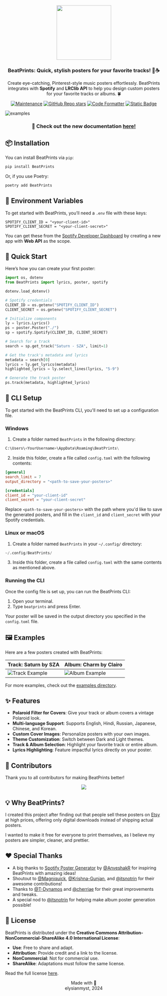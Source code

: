 <h3 align="center">
    <img src="https://i.ibb.co/CWY693F/beatprints-logo.png" width="175"/>
</h3>
<h3 align="center">
    BeatPrints: Quick, stylish posters for your favorite tracks! 🎷☕️
</h3>

<p align="center">Create eye-catching, Pinterest-style music posters effortlessly. BeatPrints integrates with <b>Spotify</b> and <b>LRClib API</b> to help you design custom posters for your favorite tracks or albums. 🍀</p>

<p align="center">
  <a href="https://gitHub.com/TrueMyst/BeatPrints/graphs/commit-activity">
    <img src="https://img.shields.io/badge/Maintained%3F-Yes-%23c4b9a6?style=for-the-badge&logo=Undertale&logoColor=%23b5a790&labelColor=%23312123" alt="Maintenance"></a>
  <a href="https://github.com/TrueMyst/BeatPrints/stargazers">
    <img alt="GitHub Repo stars" src="https://img.shields.io/github/stars/TrueMyst/BeatPrints?style=for-the-badge&logo=Apache%20Spark&logoColor=%23b5a790&labelColor=%23312123&color=%23c4b9a6"></a>
  <a href="https://github.com/psf/black">
    <img src="https://img.shields.io/badge/Code_Style-black-%23c4b9a6?style=for-the-badge&logo=CodeFactor&logoColor=%23b5a790&labelColor=%23312123" alt="Code Formatter"></a>
  <a href="https://creativecommons.org/licenses/by-nc-sa/4.0/">
    <img alt="Static Badge" src="https://img.shields.io/badge/License-CC_BY--NC--SA_4.0-%23c4b9a6?style=for-the-badge&logo=Pinboard&logoColor=%23b5a790&labelColor=%23312123"></a>
</p>

![examples](https://i.ibb.co.com/y0jKqHK/banner.png)

<h3 align="center">📔 Check out the new documentation <a href="https://beatprints.readthedocs.io/en/latest/">here!</a></h3>

## 📦 Installation

You can install BeatPrints via `pip`:

```bash
pip install BeatPrints
```

Or, if you use Poetry:

```bash
poetry add BeatPrints
```

## 🌱 Environment Variables

To get started with BeatPrints, you’ll need a `.env` file with these keys:

```env
SPOTIFY_CLIENT_ID = "<your-client-id>"
SPOTIFY_CLIENT_SECRET = "<your-client-secret>"
```

You can get these from the [Spotify Developer Dashboard](https://developer.spotify.com/dashboard/) by creating a new app with **Web API** as the scope.


## 🚀 Quick Start

Here’s how you can create your first poster:

```python
import os, dotenv
from BeatPrints import lyrics, poster, spotify

dotenv.load_dotenv()

# Spotify credentials
CLIENT_ID = os.getenv("SPOTIFY_CLIENT_ID")
CLIENT_SECRET = os.getenv("SPOTIFY_CLIENT_SECRET")

# Initialize components
ly = lyrics.Lyrics()
ps = poster.Poster("./")
sp = spotify.Spotify(CLIENT_ID, CLIENT_SECRET)

# Search for a track
search = sp.get_track("Saturn - SZA", limit=1)

# Get the track's metadata and lyrics
metadata = search[0]
lyrics = ly.get_lyrics(metadata)
highlighted_lyrics = ly.select_lines(lyrics, "5-9")

# Generate the track poster
ps.track(metadata, highlighted_lyrics)
```

## 🥞 CLI Setup

To get started with the BeatPrints CLI, you'll need to set up a configuration file.

### Windows

1. Create a folder named `BeatPrints` in the following directory:

```python
C:\Users\<YourUsername>\AppData\Roaming\BeatPrints\
```

2. Inside this folder, create a file called `config.toml` with the following contents:

```toml
[general]
search_limit = 7
output_directory = "<path-to-save-your-posters>" 

[credentials]
client_id = "your-client-id"
client_secret = "your-client-secret"
```

Replace `<path-to-save-your-posters>` with the path where you'd like to save the generated posters, and fill in the `client_id` and `client_secret` with your Spotify credentials.

### Linux or macOS

1. Create a folder named `BeatPrints` in your `~/.config/` directory:

```python
~/.config/BeatPrints/
```

3. Inside this folder, create a file called `config.toml` with the same contents as mentioned above.

### Running the CLI

Once the config file is set up, you can run the BeatPrints CLI:

1. Open your terminal.
2. Type `beatprints` and press Enter.

Your poster will be saved in the output directory you specified in the `config.toml` file.

## 🖼️ Examples

Here are a few posters created with BeatPrints:

| **Track: Saturn by SZA**                                             | **Album: Charm by Clairo**                                             |
| -------------------------------------------------------------------- | ---------------------------------------------------------------------- |
| ![Track Example](https://i.ibb.co.com/q5v8J9R/saturn-by-sza-1e3.png) | ![Album Example](https://i.ibb.co.com/TcrKKXV/charm-by-clairo-f8a.png) |

For more examples, check out the [examples directory](https://github.com/TrueMyst/BeatPrints/tree/main/examples).


## ✨ Features

- **Polaroid Filter for Covers**: Give your track or album covers a vintage Polaroid look.  
- **Multi-language Support**: Supports English, Hindi, Russian, Japanese, Chinese, and Korean.  
- **Custom Cover Images**: Personalize posters with your own images.  
- **Theme Customization**: Switch between Dark and Light themes.  
- **Track & Album Selection**: Highlight your favorite track or entire album.  
- **Lyrics Highlighting**: Feature impactful lyrics directly on your poster.


## 🤝 Contributors

Thank you to all contributors for making BeatPrints better!

<p align="center">
 <a href="https://github.com/TrueMyst/BeatPrints/graphs/contributors">
  <img src="https://contrib.rocks/image?repo=TrueMyst/BeatPrints" />
 </a>
</p>


## 💡 Why BeatPrints?

I created this project after finding out that people sell these posters on [Etsy](https://www.etsy.com/market/spotify_poster) at high prices, offering only digital downloads instead of shipping actual posters. 

I wanted to make it free for everyone to print themselves, as I believe my posters are simpler, cleaner, and prettier.


## ❤️  Special Thanks

- A big thanks to [Spotify Poster Generator](https://github.com/AnveshakR/poster-generator/) by [@AnveshakR](https://github.com/AnveshakR) for inspiring BeatPrints with amazing ideas!  
- Shoutout to [@Magniquick](https://github.com/Magniquick), [@Krishna-Gunjan](https://github.com/Krishna-Gunjan), and [@itsnotrin](https://github.com/itsnotrin) for their awesome contributions!  
- Thanks to [@T-Dynamos](https://github.com/T-Dynamos) and [@cherriae](https://github.com/cherriae) for their great improvements and tweaks.  
- A special nod to [@itsnotrin](https://github.com/itsnotrin) for helping make album poster generation possible!  


## 📜 License

BeatPrints is distributed under the **Creative Commons Attribution-NonCommercial-ShareAlike 4.0 International License**:

- **Use**: Free to share and adapt.  
- **Attribution**: Provide credit and a link to the license.  
- **NonCommercial**: Not for commercial use.  
- **ShareAlike**: Adaptations must follow the same license.  

Read the full license [here](https://github.com/TrueMyst/BeatPrints/blob/main/LICENSE).  


<p align="center">
Made with 💜 <br>
elysianmyst, 2024
</p>
